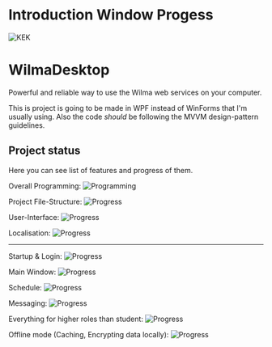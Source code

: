 # Introduction Window Progess
![KEK](http://i.imgur.com/yW5Dz4I.gif)

# WilmaDesktop
Powerful and reliable way to use the Wilma web services on your computer.

This is project is going to be made in WPF instead of WinForms that I'm usually using. Also the code _should_ be following the MVVM design-pattern guidelines.

## Project status
Here you can see list of features and progress of them.

Overall Programming: ![Programming](http://progressed.io/bar/10)

Project File-Structure: ![Progress](http://progressed.io/bar/40)

User-Interface: ![Progress](http://progressed.io/bar/15)

Localisation: ![Progress](http://progressed.io/bar/2)

<hr>

Startup & Login: ![Progress](http://progressed.io/bar/40)

Main Window: ![Progress](http://progressed.io/bar/1)

Schedule: ![Progress](http://progressed.io/bar/0)

Messaging: ![Progress](http://progressed.io/bar/0)

Everything for higher roles than student: ![Progress](http://progressed.io/bar/0)

Offline mode (Caching, Encrypting data locally): ![Progress](http://progressed.io/bar/0)
